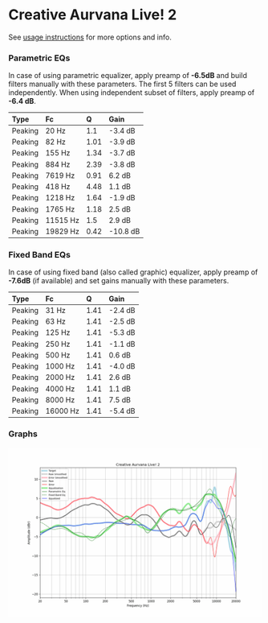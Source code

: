 # Creative Aurvana Live! 2
See [usage instructions](https://github.com/jaakkopasanen/AutoEq#usage) for more options and info.

### Parametric EQs
In case of using parametric equalizer, apply preamp of **-6.5dB** and build filters manually
with these parameters. The first 5 filters can be used independently.
When using independent subset of filters, apply preamp of **-6.4 dB**.

| Type    | Fc       |    Q | Gain     |
|:--------|:---------|:-----|:---------|
| Peaking | 20 Hz    | 1.1  | -3.4 dB  |
| Peaking | 82 Hz    | 1.01 | -3.9 dB  |
| Peaking | 155 Hz   | 1.34 | -3.7 dB  |
| Peaking | 884 Hz   | 2.39 | -3.8 dB  |
| Peaking | 7619 Hz  | 0.91 | 6.2 dB   |
| Peaking | 418 Hz   | 4.48 | 1.1 dB   |
| Peaking | 1218 Hz  | 1.64 | -1.9 dB  |
| Peaking | 1765 Hz  | 1.18 | 2.5 dB   |
| Peaking | 11515 Hz | 1.5  | 2.9 dB   |
| Peaking | 19829 Hz | 0.42 | -10.8 dB |

### Fixed Band EQs
In case of using fixed band (also called graphic) equalizer, apply preamp of **-7.6dB**
(if available) and set gains manually with these parameters.

| Type    | Fc       |    Q | Gain    |
|:--------|:---------|:-----|:--------|
| Peaking | 31 Hz    | 1.41 | -2.4 dB |
| Peaking | 63 Hz    | 1.41 | -2.5 dB |
| Peaking | 125 Hz   | 1.41 | -5.3 dB |
| Peaking | 250 Hz   | 1.41 | -1.1 dB |
| Peaking | 500 Hz   | 1.41 | 0.6 dB  |
| Peaking | 1000 Hz  | 1.41 | -4.0 dB |
| Peaking | 2000 Hz  | 1.41 | 2.6 dB  |
| Peaking | 4000 Hz  | 1.41 | 1.1 dB  |
| Peaking | 8000 Hz  | 1.41 | 7.5 dB  |
| Peaking | 16000 Hz | 1.41 | -5.4 dB |

### Graphs
![](./Creative%20Aurvana%20Live!%202.png)